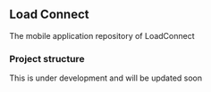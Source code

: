 ## Load Connect

The mobile application repository of LoadConnect 

### Project structure

This is under development and will be updated soon
